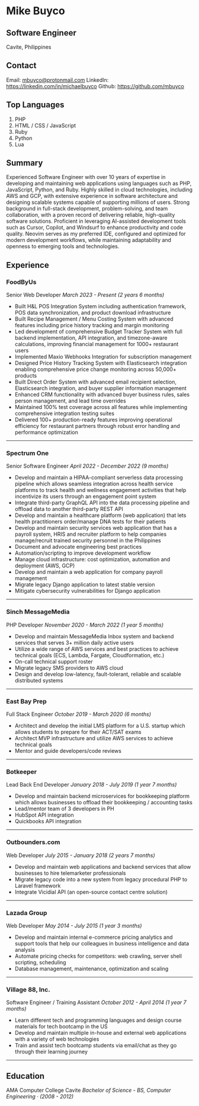 # Mike Buyco
## Software Engineer
Cavite, Philippines

## Contact

Email: mbuyco@protonmail.com
LinkedIn: https://linkedin.com/in/michaelbuyco
Github: https://github.com/mbuyco

## Top Languages

1. PHP
2. HTML / CSS / JavaScript
3. Ruby
4. Python
5. Lua

## Summary

Experienced Software Engineer with over 10 years of expertise in developing and maintaining web applications using languages such as PHP, JavaScript, Python, and Ruby. Highly skilled in cloud technologies, including AWS and GCP, with extensive experience in software architecture and designing scalable systems capable of supporting millions of users. Strong background in full-stack development, problem-solving, and team collaboration, with a proven record of delivering reliable, high-quality software solutions. Proficient in leveraging AI-assisted development tools such as Cursor, Copilot, and Windsurf to enhance productivity and code quality. Neovim serves as my preferred IDE, configured and optimized for modern development workflows, while maintaining adaptability and openness to emerging tools and technologies.

## Experience

### FoodByUs

Senior Web Developer
*March 2023 - Present (2 years 6 months)*

- Built H&L POS Integration System including authentication framework, POS data synchronization, and product download infrastructure
- Built Recipe Management / Menu Costing System with advanced features including price history tracking and margin monitoring
- Led development of comprehensive Budget Tracker System with full backend implementation, API integration, and timezone-aware calculations, improving financial management for 1000+ restaurant users
- Implemented Maxio Webhooks Integration for subscription management
- Designed Price History Tracking System with Elasticsearch integration enabling comprehensive price change monitoring across 50,000+ products
- Built Direct Order System with advanced email recipient selection, Elasticsearch integration, and buyer supplier information management
- Enhanced CRM functionality with advanced buyer business rules, sales person management, and lead time overrides
- Maintained 100% test coverage across all features while implementing comprehensive integration testing suites
- Delivered 100+ production-ready features improving operational efficiency for restaurant partners through robust error handling and performance optimization

---

### Spectrum One

Senior Software Engineer
*April 2022 - December 2022 (9 months)*

- Develop and maintain a HIPAA-compliant serverless data processing pipeline
which allows seamless integration across health service platforms to track
health and wellness engagement activities that help incentivize its users
through an engagement point system
- Integrate third-party GraphQL API into the data processing pipeline and
offload data to another third-party REST API
- Develop and maintain a healthcare platform (web application) that lets health
practitioners
order/manage DNA tests for their patients
- Develop and maintain security services web application that has a payroll
system, HRIS and recruiter platform to help companies manage/recruit trained
security personnel in the Philippines
- Document and advocate engineering best practices
- Automation/scripting to improve development workflow
- Manage cloud infrastructure: cost optimization, automation and deployment
(AWS, GCP)
- Develop and maintain a web application for company payroll management
- Migrate legacy Django application to latest stable version
- Mitigate cybersecurity vulnerabilities for Django application

---

### Sinch MessageMedia

PHP Developer
*November 2020 - March 2022 (1 year 5 months)*

- Develop and maintain MessageMedia Inbox system and backend services
that serves 3+ million daily active users
- Utilize a wide range of AWS services and best practices to achieve technical
goals (ECS, Lambda, Fargate, Cloudformation, etc.)
- On-call technical support roster
- Migrate legacy SMS providers to AWS cloud
- Design and develop low-latency, fault-tolerant, reliable and scalable
distributed systems

---

### East Bay Prep

Full Stack Engineer
*October 2019 - March 2020 (6 months)*

- Architect and develop the initial LMS platform for a U.S. startup which
allows students to prepare for their ACT/SAT exams
- Architect MVP infrastructure and utilize AWS services to achieve
technical goals
- Mentor and guide developers/code reviews

---

### Botkeeper

Lead Back End Developer
*January 2018 - July 2019 (1 year 7 months)*

- Develop and maintain backend microservices for bookkeeping platform
which allows businesses to offload their bookkeeping / accounting tasks
- Lead/mentor team of 3 developers in PH
- HubSpot API integration
- Quickbooks API integration

---

### Outbounders.com

Web Developer
*July 2015 - January 2018 (2 years 7 months)*

- Develop and maintain web applications and backend services that allow
businesses to hire telemarketer professionals
- Migrate legacy code into a new system from legacy procedural PHP to
Laravel framework
- Integrate Vicidial API (an open-source contact centre solution)

---

### Lazada Group

Web Developer
*May 2014 - July 2015 (1 year 3 months)*

- Develop and maintain internal e-commerce pricing analytics and support
tools that help our colleagues in business intelligence and data analysis
- Automate pricing checks for competitors: web crawling, server shell
scripting, scheduling
- Database management, maintenance, optimization and scaling

---

### Village 88, Inc.

Software Engineer / Training Assistant
*October 2012 - April 2014 (1 year 7 months)*

- Learn different tech and programming languages and design course
materials for tech bootcamp in the US
- Develop and maintain multiple in-house and external web applications with a
variety of web technologies
- Train and assist tech bootcamp students via email/chat as they go through
their learning journey

---

## Education

AMA Computer College Cavite
*Bachelor of Science - BS, Computer Engineering · (2008 - 2012)*
